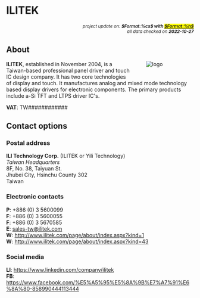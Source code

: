 # ILITEK

<div style="display:flex;justify-content:right;">
<small><em>project update on: <strong>$Format:%cs$ with <mark><a href="https://github.com/tiacsys/bridle-electronic/commits/$Format:%h$" title="$Format:%B$" target="_blank">$Format:%h$</a></mark></strong></em></small>
</div>
<div style="display:flex;justify-content:right;">
<small><em>all data checked on <strong>2022-10-27</strong></em></small>
</div>

## About

<span style="margin-left:40px;margin-bottom:20px;width:128px;float:right;">![logo]</span>

[logo]: electronic/.logos/ilitek.png "ILITEK"

**ILITEK**, established in November 2004, is a Taiwan-based professional panel
driver and touch IC design company. It has two core technologies of display
and touch. It manufactures analog and mixed mode technology based display
drivers for electronic components. The primary products include a-Si TFT
and LTPS driver IC's.

**VAT**: TW############

## Contact options

### Postal address

**ILI Technology Corp.** (ILITEK or Yili Technology)<br/>
*Taiwan Headquarters*<br/>
8F, No. 38, Taiyuan St.<br/>
Jhubei City, Hsinchu County 302<br/>
Taiwan

### Electronic contacts

**P**: +886 (0) 3 5600099<br/>
**F**: +886 (0) 3 5600055<br/>
**F**: +886 (0) 3 5670585<br/>
**E**: sales-tw@ilitek.com<br/>
**W**: http://www.ilitek.com/page/about/index.aspx?kind=1<br/>
**W**: http://www.ilitek.com/page/about/index.aspx?kind=43

### Social media

**LI**: https://www.linkedin.com/company/ilitek<br/>
**FB**: https://www.facebook.com/%E5%A5%95%E5%8A%9B%E7%A7%91%E6%8A%80-858990444113444
